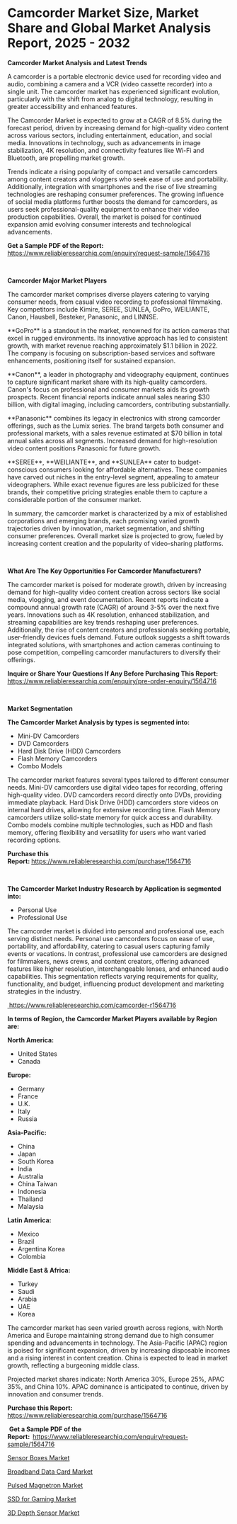 <p><h1>Camcorder Market Size, Market Share and Global Market Analysis Report, 2025 - 2032</h1></p><p><strong>Camcorder Market Analysis and Latest Trends</strong></p>
<p><p>A camcorder is a portable electronic device used for recording video and audio, combining a camera and a VCR (video cassette recorder) into a single unit. The camcorder market has experienced significant evolution, particularly with the shift from analog to digital technology, resulting in greater accessibility and enhanced features.</p><p>The Camcorder Market is expected to grow at a CAGR of 8.5% during the forecast period, driven by increasing demand for high-quality video content across various sectors, including entertainment, education, and social media. Innovations in technology, such as advancements in image stabilization, 4K resolution, and connectivity features like Wi-Fi and Bluetooth, are propelling market growth. </p><p>Trends indicate a rising popularity of compact and versatile camcorders among content creators and vloggers who seek ease of use and portability. Additionally, integration with smartphones and the rise of live streaming technologies are reshaping consumer preferences. The growing influence of social media platforms further boosts the demand for camcorders, as users seek professional-quality equipment to enhance their video production capabilities. Overall, the market is poised for continued expansion amid evolving consumer interests and technological advancements.</p></p>
<p><strong>Get a Sample PDF of the Report:&nbsp;</strong> <a href="https://www.reliableresearchiq.com/enquiry/request-sample/1564716?utm_campaign=1082&utm_medium=2&utm_source=Github&utm_content=ia&utm_term=06042025&utm_id=camcorder">https://www.reliableresearchiq.com/enquiry/request-sample/1564716</a></p>
<p>&nbsp;</p>
<p><strong>Camcorder Major Market Players</strong></p>
<p><p>The camcorder market comprises diverse players catering to varying consumer needs, from casual video recording to professional filmmaking. Key competitors include Kimire, SEREE, SUNLEA, GoPro, WEILIANTE, Canon, Hausbell, Besteker, Panasonic, and LINNSE.</p><p>**GoPro** is a standout in the market, renowned for its action cameras that excel in rugged environments. Its innovative approach has led to consistent growth, with market revenue reaching approximately $1.1 billion in 2022. The company is focusing on subscription-based services and software enhancements, positioning itself for sustained expansion.</p><p>**Canon**, a leader in photography and videography equipment, continues to capture significant market share with its high-quality camcorders. Canon's focus on professional and consumer markets aids its growth prospects. Recent financial reports indicate annual sales nearing $30 billion, with digital imaging, including camcorders, contributing substantially.</p><p>**Panasonic** combines its legacy in electronics with strong camcorder offerings, such as the Lumix series. The brand targets both consumer and professional markets, with a sales revenue estimated at $70 billion in total annual sales across all segments. Increased demand for high-resolution video content positions Panasonic for future growth.</p><p>**SEREE**, **WEILIANTE**, and **SUNLEA** cater to budget-conscious consumers looking for affordable alternatives. These companies have carved out niches in the entry-level segment, appealing to amateur videographers. While exact revenue figures are less publicized for these brands, their competitive pricing strategies enable them to capture a considerable portion of the consumer market.</p><p>In summary, the camcorder market is characterized by a mix of established corporations and emerging brands, each promising varied growth trajectories driven by innovation, market segmentation, and shifting consumer preferences. Overall market size is projected to grow, fueled by increasing content creation and the popularity of video-sharing platforms.</p></p>
<p>&nbsp;</p>
<p><strong>What Are The Key Opportunities For Camcorder Manufacturers?</strong></p>
<p><p>The camcorder market is poised for moderate growth, driven by increasing demand for high-quality video content creation across sectors like social media, vlogging, and event documentation. Recent reports indicate a compound annual growth rate (CAGR) of around 3-5% over the next five years. Innovations such as 4K resolution, enhanced stabilization, and streaming capabilities are key trends reshaping user preferences. Additionally, the rise of content creators and professionals seeking portable, user-friendly devices fuels demand. Future outlook suggests a shift towards integrated solutions, with smartphones and action cameras continuing to pose competition, compelling camcorder manufacturers to diversify their offerings.</p></p>
<p><strong>Inquire or Share Your Questions If Any Before Purchasing This Report:</strong> <a href="https://www.reliableresearchiq.com/enquiry/pre-order-enquiry/1564716?utm_campaign=1082&utm_medium=2&utm_source=Github&utm_content=ia&utm_term=06042025&utm_id=camcorder">https://www.reliableresearchiq.com/enquiry/pre-order-enquiry/1564716</a></p>
<p>&nbsp;</p>
<p><strong>Market Segmentation</strong></p>
<p><strong>The Camcorder Market Analysis by types is segmented into:</strong></p>
<p><ul><li>Mini-DV Camcorders</li><li>DVD Camcorders</li><li>Hard Disk Drive (HDD) Camcorders</li><li>Flash Memory Camcorders</li><li>Combo Models</li></ul></p>
<p><p>The camcorder market features several types tailored to different consumer needs. Mini-DV camcorders use digital video tapes for recording, offering high-quality video. DVD camcorders record directly onto DVDs, providing immediate playback. Hard Disk Drive (HDD) camcorders store videos on internal hard drives, allowing for extensive recording time. Flash Memory camcorders utilize solid-state memory for quick access and durability. Combo models combine multiple technologies, such as HDD and flash memory, offering flexibility and versatility for users who want varied recording options.</p></p>
<p><strong>Purchase this Report:&nbsp;</strong><a href="https://www.reliableresearchiq.com/purchase/1564716?utm_campaign=1082&utm_medium=2&utm_source=Github&utm_content=ia&utm_term=06042025&utm_id=camcorder">https://www.reliableresearchiq.com/purchase/1564716</a></p>
<p>&nbsp;</p>
<p><strong>The Camcorder Market Industry Research by Application is segmented into:</strong></p>
<p><ul><li>Personal Use</li><li>Professional Use</li></ul></p>
<p><p>The camcorder market is divided into personal and professional use, each serving distinct needs. Personal use camcorders focus on ease of use, portability, and affordability, catering to casual users capturing family events or vacations. In contrast, professional use camcorders are designed for filmmakers, news crews, and content creators, offering advanced features like higher resolution, interchangeable lenses, and enhanced audio capabilities. This segmentation reflects varying requirements for quality, functionality, and budget, influencing product development and marketing strategies in the industry.</p></p>
<p><a href="https://www.reliableresearchiq.com/camcorder-r1564716?utm_campaign=1082&utm_medium=2&utm_source=Github&utm_content=ia&utm_term=06042025&utm_id=camcorder">&nbsp;https://www.reliableresearchiq.com/camcorder-r1564716</a></p>
<p><strong>In terms of Region, the Camcorder Market Players available by Region are:</strong></p>
<p>
    <p> <strong> North America: </strong>
        <ul>
            <li>United States</li>
            <li>Canada</li>
        </ul>
        </p> 
    <p> <strong> Europe: </strong>
        <ul>
            <li>Germany</li>
            <li>France</li>
            <li>U.K.</li>
            <li>Italy</li>
            <li>Russia</li>
        </ul>
        </p> 
    <p> <strong> Asia-Pacific: </strong>
        <ul>
            <li>China</li>
            <li>Japan</li>
            <li>South Korea</li>
            <li>India</li>
            <li>Australia</li>
            <li>China Taiwan</li>
            <li>Indonesia</li>
            <li>Thailand</li>
            <li>Malaysia</li>
        </ul>
        </p> 
    <p> <strong> Latin America: </strong>
        <ul>
            <li>Mexico</li>
            <li>Brazil</li>
            <li>Argentina Korea</li>
            <li>Colombia</li>
        </ul>
        </p> 
    <p> <strong> Middle East & Africa: </strong>
        <ul>
            <li>Turkey</li>
            <li>Saudi</li>
            <li>Arabia</li>
            <li>UAE</li>
            <li>Korea</li>
        </ul>
    </p>
    </p>
<p><p>The camcorder market has seen varied growth across regions, with North America and Europe maintaining strong demand due to high consumer spending and advancements in technology. The Asia-Pacific (APAC) region is poised for significant expansion, driven by increasing disposable incomes and a rising interest in content creation. China is expected to lead in market growth, reflecting a burgeoning middle class. </p><p>Projected market shares indicate: North America 30%, Europe 25%, APAC 35%, and China 10%. APAC dominance is anticipated to continue, driven by innovation and consumer trends.</p></p>
<p><strong>Purchase this Report: </strong><a href="https://www.reliableresearchiq.com/purchase/1564716?utm_campaign=1082&utm_medium=2&utm_source=Github&utm_content=ia&utm_term=06042025&utm_id=camcorder">https://www.reliableresearchiq.com/purchase/1564716</a></p>
<p>&nbsp;<strong>Get a Sample PDF of the Report:&nbsp;&nbsp;</strong><a href="https://www.reliableresearchiq.com/enquiry/request-sample/1564716?utm_campaign=1082&utm_medium=2&utm_source=Github&utm_content=ia&utm_term=06042025&utm_id=camcorder">https://www.reliableresearchiq.com/enquiry/request-sample/1564716</a></p>
<p><strong></strong></p>
<p><p><a href="https://github.com/aijazdeitzbq/Market-Research-Report-List-1/blob/main/sensor-boxes-market.md?utm_campaign=1082&utm_medium=2&utm_source=Github&utm_content=ia&utm_term=06042025&utm_id=camcorder">Sensor Boxes Market</a></p><p><a href="https://github.com/monacaquddus/Market-Research-Report-List-1/blob/main/broadband-data-card-market.md?utm_campaign=1082&utm_medium=2&utm_source=Github&utm_content=ia&utm_term=06042025&utm_id=camcorder">Broadband Data Card Market</a></p><p><a href="https://github.com/mgapeak/Market-Research-Report-List-1/blob/main/pulsed-magnetron-market.md?utm_campaign=1082&utm_medium=2&utm_source=Github&utm_content=ia&utm_term=06042025&utm_id=camcorder">Pulsed Magnetron Market</a></p><p><a href="https://github.com/gambokaiohjr/Market-Research-Report-List-1/blob/main/ssd-for-gaming-market.md?utm_campaign=1082&utm_medium=2&utm_source=Github&utm_content=ia&utm_term=06042025&utm_id=camcorder">SSD for Gaming Market</a></p><p><a href="https://github.com/owaysusing/Market-Research-Report-List-1/blob/main/3d-depth-sensor-market.md?utm_campaign=1082&utm_medium=2&utm_source=Github&utm_content=ia&utm_term=06042025&utm_id=camcorder">3D Depth Sensor Market</a></p></p>